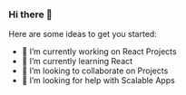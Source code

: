 ### Hi there 👋


<!-- **srinivasulu-2654/srinivasulu-2654** is a ✨ _special_ ✨ repository because its `README.md` (this file) appears on your GitHub profile. -->

Here are some ideas to get you started:

- 🔭 I’m currently working on React Projects
- 🌱 I’m currently learning React
- 👯 I’m looking to collaborate on Projects
- 🤔 I’m looking for help with Scalable Apps
<!-- - 💬 Ask me about ...
- 📫 How to reach me: ...
- 😄 Pronouns: ...
- ⚡ Fun fact: ... -->

